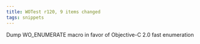 ```yaml
---
title: WOTest r120, 9 items changed
tags: snippets
---
```


Dump WO\_ENUMERATE macro in favor of Objective-C 2.0 fast enumeration
